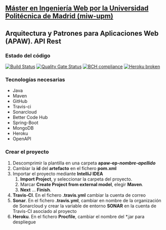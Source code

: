 ## [Máster en Ingeniería Web por la Universidad Politécnica de Madrid (miw-upm)](http://miw.etsisi.upm.es)
## Arquitectura y Patrones para Aplicaciones Web (APAW). API Rest

### Estado del código
[![Build Status](https://travis-ci.org/fergill/apaw-ep-fernanda-guerra.svg?branch=develop)](https://travis-ci.org/fergill/apaw-ep-fernanda-guerra)
[![Quality Gate Status](https://sonarcloud.io/api/project_badges/measure?project=es.upm.miw%3Aapaw-ep-fernanda-guerra&metric=alert_status)](https://sonarcloud.io/dashboard?id=es.upm.miw%3Aapaw-ep-fernanda-guerra)
[![BCH compliance](https://bettercodehub.com/edge/badge/fergill/apaw-ep-fernanda-guerra?branch=develop)](https://bettercodehub.com/results/fergill/apaw-ep-fernanda-guerra)
[![Heroku broken](https://apaw-ep-fernanda-guerra.herokuapp.com/system/version-badge)](https://apaw-ep-fernanda-guerra.herokuapp.com/swagger-ui.html)

### Tecnologías necesarias
* Java
* Maven
* GitHub
* Travis-ci
* Sonarcloud
* Better Code Hub
* Spring-Boot
* MongoDB
* Heroku
* OpenAPI

### Crear el proyecto
1. Descomprimir la plantilla en una carpeta **apaw-ep-_nombre-apellido_**
1. Cambiar la **id** del **artefacto** en el fichero **pom.xml**
1. Importar el proyecto mediante **IntelliJ IDEA**
   1. **Import Project**, y seleccionar la carpeta del proyecto.
   1. Marcar **Create Project from external model**, elegir **Maven**.
   1. **Next** … **Finish**.
1. **Travis-CI**. En el fichero **.travis.yml** cambiar la cuenta de correo
1. **Sonar**. En el fichero **.travis.yml**, cambiar en nombre de la organización de Sonarcloud 
y crear la variable de entorno **SONAR** en la cuenta de Travis-CI asociado al proyecto
1. **Heroku**. En el fichero **Procfile**, cambiar el nombre del *.jar para despliegue

